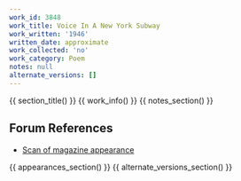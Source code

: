 ```yaml
---
work_id: 3848
work_title: Voice In A New York Subway
work_written: '1946'
written_date: approximate
work_collected: 'no'
work_category: Poem
notes: null
alternate_versions: []
---
```


{{ section_title() }}
{{ work_info() }}
{{ notes_section() }}
## Forum References
- [Scan of magazine appearance](https://bukowskiforum.com/showthread.php?t=86)

{{ appearances_section() }}
{{ alternate_versions_section() }}